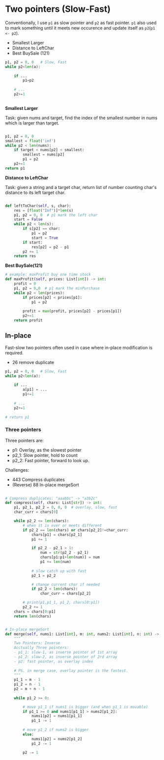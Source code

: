 # Two pointers (Slow-Fast)

Conventionally, I use `p1` as slow pointer and `p2` as fast pointer.
`p1` also used to mark something until it meets new occurence and update itself as `p2`(`p1 <- p2`).

- Smallest Larger
- Distance to LeftChar
- Best BuySale (121)

```python
p1, p2 = 0, 0   # Slow, Fast
while p2<len(a):
    
    if ...
        p1=p2
    
    # ...
    p2+=1
    
```

**Smallest Larger**

Task: given nums and target, find the index of the smallest number in nums which is larger than target.

```python

p1, p2 = 0, 0
smallest = float('inf')
while p2 < len(nums):
    if target < nums[p2] < smallest:
        smallest = nums[p2]
        p1 = p2
    p2+=1
return p1

```

**Distance to LeftChar**

Task: given a string and a target char, return list of number counting char's distance to its left target char.

```python

def leftToChar(self, s, char):
    res = [float("Inf")]*len(s)
    p1, p2 = 0, 0  # p1 mark the left char
    start = False
    while p2 < len(s):
        if s[p2] == char:
            p1 = p2
            start = True
        if start:
            res[p2] = p2 - p1
        p2 += 1
    return res

```


**Best BuySale(121)**

```python
# example: maxProfit buy one time stock
def maxProfit(self, prices: List[int]) -> int:
    profit = 0
    p1, p2 = 0,0  # p1 mark the minPurchase
    while p2 < len(prices):
        if prices[p2] < prices[p1]:
            p1 = p2
        
        profit = max(profit, prices[p2] - prices[p1])
        p2+=1
    return profit

```


## In-place

Fast-slow two pointers often used in case where in-place modification is required.
- 26 remove duplicate

```python
p1, p2 = 0, 0   # Slow, Fast
while p2<len(a):
    
    if ...
        a[p1] = ...
        p1+=1
    
    # ...
    p2+=1
    
# return p1
```


### Three pointers

Three pointers are:
- p1: Overlay, as the slowest pointer
- p2_1: Slow pointer, hold to count
- p2_2: Fast pointer, forward to look up.

Challenges:
- 443 Compress duplicates
- (Reverse) 88 In-place mergeSort

```python
        
# Compress duplicates: "aaabbc" -> "a3b2c"
def compress(self, chars: List[str]) -> int:
    p1, p2_1, p2_2 = 0, 0, 0  # overlay, slow, fast
    char_curr = chars[0]

    while p2_2 <= len(chars):
        # when it is over or meets different
        if p2_2 == len(chars) or chars[p2_2]!=char_curr:
            chars[p1] = chars[p2_1]
            p1 += 1

            if p2_2 - p2_1 > 1:
                num = str(p2_2 - p2_1)
                chars[p1:p1+len(num)] = num
                p1 += len(num)
            
            # slow catch up with fast
            p2_1 = p2_2

            # change current char if needed
            if p2_2 < len(chars):
                char_curr = chars[p2_2]

        # print(p1,p1_1, p1_2, chars[0:p1])
        p2_2 += 1
    chars = chars[0:p1]
    return len(chars)


# In-place mergeSort
def merge(self, nums1: List[int], m: int, nums2: List[int], n: int) -> None:
    """
    Two Pointers: Inverse 
    Acctually Three pointers:
    - p1_1: slow-1, as inverse pointer of 1st array
    - p1_2: slow-2, as inverse pointer of 2rd array
    - p2: fast pointer, as overlay index
    
    # PS. in merge case, overlay pointer is the fastest.
    """
    p1_1 = m - 1
    p1_2 = n - 1
    p2 = m + n - 1
    
    while p1_2 >= 0:

        # move p1_1 if nums1 is bigger (and when p1_1 is movable)
        if p1_1 >= 0 and nums1[p1_1] > nums2[p1_2]:
            nums1[p2] = nums1[p1_1]
            p1_1 -= 1
        
        # move p1_2 if nums2 is bigger
        else:
            nums1[p2] = nums2[p1_2]
            p1_2 -= 1

        p2 -= 1

        

```